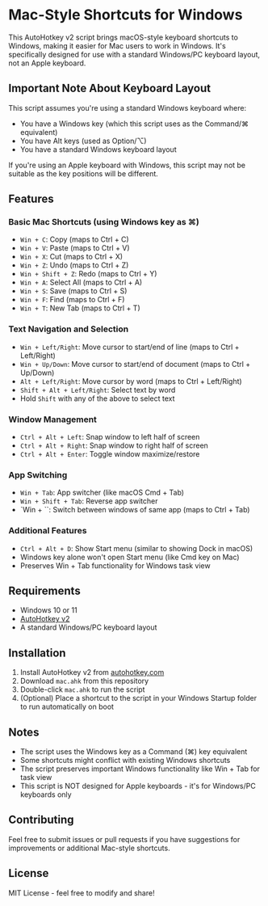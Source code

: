 # Mac-Style Shortcuts for Windows

This AutoHotkey v2 script brings macOS-style keyboard shortcuts to Windows, making it easier for Mac users to work in Windows. It's specifically designed for use with a standard Windows/PC keyboard layout, not an Apple keyboard.

## Important Note About Keyboard Layout
This script assumes you're using a standard Windows keyboard where:
- You have a Windows key (which this script uses as the Command/⌘ equivalent)
- You have Alt keys (used as Option/⌥)
- You have a standard Windows keyboard layout

If you're using an Apple keyboard with Windows, this script may not be suitable as the key positions will be different.

## Features

### Basic Mac Shortcuts (using Windows key as ⌘)
- `Win + C`: Copy (maps to Ctrl + C)
- `Win + V`: Paste (maps to Ctrl + V)
- `Win + X`: Cut (maps to Ctrl + X)
- `Win + Z`: Undo (maps to Ctrl + Z)
- `Win + Shift + Z`: Redo (maps to Ctrl + Y)
- `Win + A`: Select All (maps to Ctrl + A)
- `Win + S`: Save (maps to Ctrl + S)
- `Win + F`: Find (maps to Ctrl + F)
- `Win + T`: New Tab (maps to Ctrl + T)

### Text Navigation and Selection
- `Win + Left/Right`: Move cursor to start/end of line (maps to Ctrl + Left/Right)
- `Win + Up/Down`: Move cursor to start/end of document (maps to Ctrl + Up/Down)
- `Alt + Left/Right`: Move cursor by word (maps to Ctrl + Left/Right)
- `Shift + Alt + Left/Right`: Select text by word
- Hold `Shift` with any of the above to select text

### Window Management
- `Ctrl + Alt + Left`: Snap window to left half of screen
- `Ctrl + Alt + Right`: Snap window to right half of screen
- `Ctrl + Alt + Enter`: Toggle window maximize/restore

### App Switching
- `Win + Tab`: App switcher (like macOS Cmd + Tab)
- `Win + Shift + Tab`: Reverse app switcher
- `Win + \``: Switch between windows of same app (maps to Ctrl + Tab)

### Additional Features
- `Ctrl + Alt + D`: Show Start menu (similar to showing Dock in macOS)
- Windows key alone won't open Start menu (like Cmd key on Mac)
- Preserves Win + Tab functionality for Windows task view

## Requirements
- Windows 10 or 11
- [AutoHotkey v2](https://www.autohotkey.com/)
- A standard Windows/PC keyboard layout

## Installation
1. Install AutoHotkey v2 from [autohotkey.com](https://www.autohotkey.com/)
2. Download `mac.ahk` from this repository
3. Double-click `mac.ahk` to run the script
4. (Optional) Place a shortcut to the script in your Windows Startup folder to run automatically on boot

## Notes
- The script uses the Windows key as a Command (⌘) key equivalent
- Some shortcuts might conflict with existing Windows shortcuts
- The script preserves important Windows functionality like Win + Tab for task view
- This script is NOT designed for Apple keyboards - it's for Windows/PC keyboards only

## Contributing
Feel free to submit issues or pull requests if you have suggestions for improvements or additional Mac-style shortcuts.

## License
MIT License - feel free to modify and share! 
